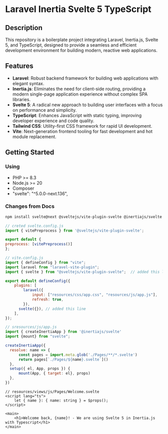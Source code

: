 # Laravel Inertia Svelte 5 TypeScript

## Description

This repository is a boilerplate project integrating Laravel, Inertia.js, Svelte 5, and TypeScript, designed to provide a seamless and efficient development environment for building modern, reactive web applications.

## Features

- **Laravel**: Robust backend framework for building web applications with elegant syntax.
- **Inertia.js**: Eliminates the need for client-side routing, providing a modern single-page application experience without complex SPA libraries.
- **Svelte 5**: A radical new approach to building user interfaces with a focus on performance and simplicity.
- **TypeScript**: Enhances JavaScript with static typing, improving developer experience and code quality.
- **Tailwind CSS**: Utility-first CSS framework for rapid UI development.
- **Vite**: Next-generation frontend tooling for fast development and hot module replacement.

## Getting Started

### Using

- PHP >= 8.3
- Node.js >= 20
- Composer
-  "svelte": "^5.0.0-next.136",

### Changes from Docs

```bash
npm install svelte@next @sveltejs/vite-plugin-svelte @inertiajs/svelte
```

```javascript
// creted svelte.config.js
import { vitePreprocess } from '@sveltejs/vite-plugin-svelte';

export default {
preprocess: [vitePreprocess()]
};
```

```javascript
// vite.config.js
import { defineConfig } from "vite";
import laravel from "laravel-vite-plugin";
import { svelte } from "@sveltejs/vite-plugin-svelte";  // added this line

export default defineConfig({
    plugins: [
        laravel({
            input: ["resources/css/app.css", "resources/js/app.js"],
            refresh: true,
        }), 
      svelte({}), // added this line
    ],
});
```

```javascript
// sresources/js/app.js
import { createInertiaApp } from '@inertiajs/svelte'
import {mount} from "svelte";

createInertiaApp({
  resolve: name => {
      const pages = import.meta.glob('./Pages/**/*.svelte')
      return pages[`./Pages/${name}.svelte`]()
  },
  setup({ el, App, props }) {
      mount(App, { target: el}, props)
  },
})
```

```svelte
// resources/views/js/Pages/Welcome.svelte
<script lang="ts">
    let { name }: { name: string } = $props();
</script>

<main>
    <h1>Welcome back, {name}! - We are using Svelte 5 in Inertia.js with Typescript</h1>
</main>

```
